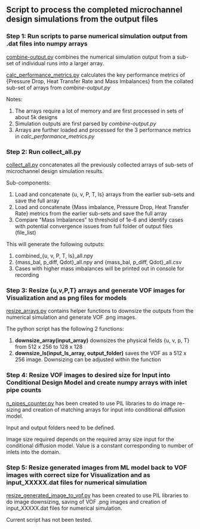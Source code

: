 ## Script to process the completed microchannel design simulations from the output files


### Step 1: Run scripts to parse numerical simulation output from .dat files into numpy arrays
[combine-output.py](https://github.com/ooichinchun/Microchannel-Designs/blob/main/ProcessDesigns/combine-output.py) combines the numerical simulation output from a sub-set of individual runs into a larger array.

[calc_performance_metrics.py](https://github.com/ooichinchun/Microchannel-Designs/blob/main/ProcessDesigns/calc_performance_metrics.py) calculates the key performance metrics of {Pressure Drop, Heat Transfer Rate and Mass Imbalances} from the collated sub-set of arrays from *combine-output.py*

Notes:
1) The arrays require a lot of memory and are first processed in sets of about 5k designs
2) Simulation outputs are first parsed by *combine-output.py*
3) Arrays are further loaded and processed for the 3 performance metrics in *calc_performance_metrics.py*

### Step 2: Run collect_all.py
[collect_all.py](https://github.com/ooichinchun/Microchannel-Designs/blob/main/ProcessDesigns/collect_all.py) concatenates all the previously collected arrays of sub-sets of microchannel design simulation results.

Sub-components: 
1) Load and concatenate {u, v, P, T, ls} arrays from the earlier sub-sets and save the full array
2) Load and concatenate {Mass imbalance, Pressure Drop, Heat Transfer Rate} metrics from the earlier sub-sets and save the full array
3) Compare "Mass Imbalances" to threshold of 1e-6 and identify cases with potential convergence issues from full folder of output files (file_list)

This will generate the following outputs:
1) combined_{u, v, P, T, ls}_all.npy
2) {mass_bal, p_diff, Qdot}_all.npy and {mass_bal, p_diff, Qdot}_all.csv
3) Cases with higher mass imbalances will be printed out in console for recording


### Step 3: Resize {u,v,P,T} arrays and generate VOF images for Visualization and as png files for models

[resize_arrays.py](https://github.com/ooichinchun/Microchannel-Designs/blob/main/ProcessDesigns/resize_arrays.py) contains helper functions to downsize the outputs from the numerical simulation and generate VOF .png images.

The python script has the following 2 functions:
1) **downsize_array(input_array)** downsizes the physical fields {u, v, p, T} from 512 x 256 to 128 x 128
2) **downsize_ls(input_ls_array, output_folder)** saves the VOF as a 512 x 256 image. Downsizing can be adjusted within the function

### Step 4: Resize VOF images to desired size for Input into Conditional Design Model and create numpy arrays with inlet pipe counts

[n_pipes_counter.py](https://github.com/ooichinchun/Microchannel-Designs/blob/main/ProcessDesigns/n_pipes_counter.py) has been created to use PIL libraries to do image re-sizing and creation of matching arrays for input into conditional diffusion model. 

Input and output folders need to be defined.

Image size required depends on the required array size input for the conditional diffusion model. Value is a constant corresponding to number of inlets into the domain.


### Step 5: Resize generated images from ML model back to VOF images with correct size for Visualization and as input_XXXXX.dat files for numerical simulation

[resize_generated_image_to_vof.py](https://github.com/ooichinchun/Microchannel-Designs/blob/main/ProcessDesigns/resize_generated_image_to_vof.py) has been created to use PIL libraries to do image downsizing, saving of VOF .png images and creation of input_XXXXX.dat files for numerical simulation. 

Current script has not been tested.


